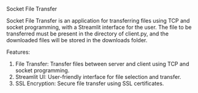 Socket File Transfer

Socket File Transfer is an application for transferring files using TCP and socket programming, with a Streamlit interface for the user. 
The file to be transferred must be present in the directory of client.py, and the downloaded files will be stored in the downloads folder.

Features:

1) File Transfer: Transfer files between server and client using TCP and socket programming.
2) Streamlit UI: User-friendly interface for file selection and transfer.
3) SSL Encryption: Secure file transfer using SSL certificates.
